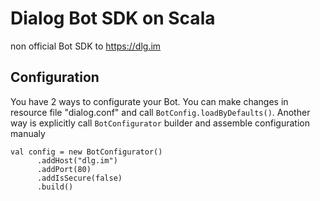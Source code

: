 # Dialog Bot SDK on Scala

non official Bot SDK to https://dlg.im

## Configuration

You have 2 ways to configurate your Bot. 
You can make changes in resource file "dialog.conf" and call `BotConfig.loadByDefaults()`. 
Another way is explicitly call `BotConfigurator` builder and assemble configuration manualy

```
val config = new BotConfigurator()
      .addHost("dlg.im")
      .addPort(80)
      .addIsSecure(false)
      .build()
```